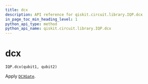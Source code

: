 ```yaml
---
title: dcx
description: API reference for qiskit.circuit.library.IQP.dcx
in_page_toc_min_heading_level: 1
python_api_type: method
python_api_name: qiskit.circuit.library.IQP.dcx
---
```


# dcx

<span id="qiskit.circuit.library.IQP.dcx" />

`IQP.dcx(qubit1, qubit2)`

Apply [`DCXGate`](qiskit.circuit.library.DCXGate "qiskit.circuit.library.DCXGate").

